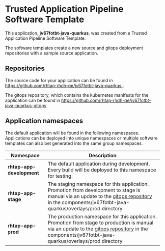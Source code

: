 # Trusted Application Pipeline Software Template

This application, **jv67fotbt-java-quarkus**, was created from a Trusted Application Pipeline Software Template.

The software templates create a new source and gitops deployment repositories with a sample source application. 

## Repositories

The source code for your application can be found in [https://github.com/rhtap-rhdh-qe/jv67fotbt-java-quarkus ](https://github.com/rhtap-rhdh-qe/jv67fotbt-java-quarkus ).
 
The gitops repository, which contains the kubernetes manifests for the application can be found in 
[https://github.com/rhtap-rhdh-qe/jv67fotbt-java-quarkus-gitops ](https://github.com/rhtap-rhdh-qe/jv67fotbt-java-quarkus-gitops ) 

## Application namespaces 

The default application will be found in the following namespaces. Applications can be deployed into unique namespaces or multiple software templates can also bet generated into the same group namespaces.  

|  Namespace   |  Description   |  
| -------- | -------- |   
| **rhtap-app-development** | The default application during development. Every build will be deployed to this namespace for testing. | 
| **rhtap-app-stage** | The staging namespace for this application. Promotion from development to stage is manual via an update to the [gitops repository](https://github.com/rhtap-rhdh-qe/jv67fotbt-java-quarkus-gitops ) in the components/jv67fotbt-java-quarkus/overlays/prod directory |  
| **rhtap-app-prod** | The production namespace for this application. Promotion from stage to production is manual via an update to the [gitops repository](https://github.com/rhtap-rhdh-qe/jv67fotbt-java-quarkus-gitops ) in the components/jv67fotbt-java-quarkus/overlays/prod directory | 